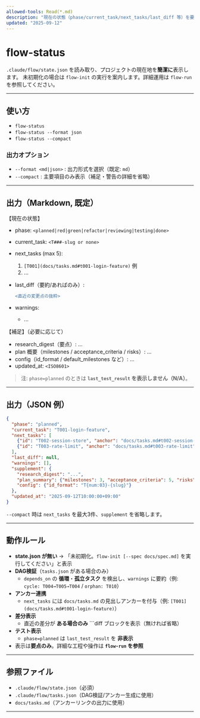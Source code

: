 ```yaml
---
allowed-tools: Read(*.md)
description: "現在の状態（phase/current_task/next_tasks/last_diff 等）を要約表示。出力オプション/依存DAG検証/アンカー連携に対応。state がなければ flow-init を促します。"
updated: "2025-09-12"
---
```


# flow-status

`.claude/flow/state.json` を読み取り、プロジェクトの現在地を**簡潔に**表示します。
未初期化の場合は `flow-init` の実行を案内します。詳細運用は `flow-run` を参照してください。

---

## 使い方

- `flow-status`
- `flow-status --format json`
- `flow-status --compact`

### 出力オプション

- `--format <md|json>` : 出力形式を選択（既定: `md`）
- `--compact` : 主要項目のみ表示（補足・警告の詳細を省略）

---

## 出力（Markdown, 既定）

【現在の状態】

- phase: `<planned|red|green|refactor|reviewing|testing|done>`
- current_task: `<T###-slug or none>`
- next_tasks (max 5):
  1. `[T001](docs/tasks.md#t001-login-feature)` 例
  2. ...
- last_diff（要約/あればのみ）:

  ```diff
  <直近の変更点の抜粋>
  ```

- warnings:
  - ...

【補足】（必要に応じて）

- research_digest（要点）: ...
- plan 概要（milestones / acceptance_criteria / risks）: ...
- config（id_format / default_milestones など）: ...
- updated_at: `<ISO8601>`

> 注: `phase=planned` のときは **`last_test_result` を表示しません（N/A）**。

---

## 出力（JSON 例）

```json
{
  "phase": "planned",
  "current_task": "T001-login-feature",
  "next_tasks": [
    {"id": "T002-session-store", "anchor": "docs/tasks.md#t002-session-store"},
    {"id": "T003-rate-limit", "anchor": "docs/tasks.md#t003-rate-limit"}
  ],
  "last_diff": null,
  "warnings": [],
  "supplement": {
    "research_digest": "...",
    "plan_summary": {"milestones": 3, "acceptance_criteria": 5, "risks": 2},
    "config": {"id_format": "T{num:03}-{slug}"}
  },
  "updated_at": "2025-09-12T10:00:00+09:00"
}
```

`--compact` 時は `next_tasks` を最大3件、`supplement` を省略します。

---

## 動作ルール

- **state.json が無い** → 「未初期化。`flow-init [--spec docs/spec.md]` を実行してください」と表示
- **DAG検証**（`tasks.json` がある場合のみ）
  - `depends_on` の **循環**・**孤立タスク** を検出し、`warnings` に要約（例: `cycle: T004→T005→T004` / `orphan: T010`）
- **アンカー連携**
  - `next_tasks` には `docs/tasks.md` の見出しアンカーを付与（例: `[T001](docs/tasks.md#t001-login-feature)`）
- **差分表示**
  - 直近の差分が **ある場合のみ** ```diff ブロックを表示（無ければ省略）
- **テスト表示**
  - `phase=planned` は `last_test_result` を **非表示**
- 表示は**要点のみ**。詳細な工程や操作は **`flow-run` を参照**

---

## 参照ファイル

- `.claude/flow/state.json`（必須）
- `.claude/flow/tasks.json`（DAG検証/アンカー生成に使用）
- `docs/tasks.md`（アンカーリンクの出力に使用）

---
